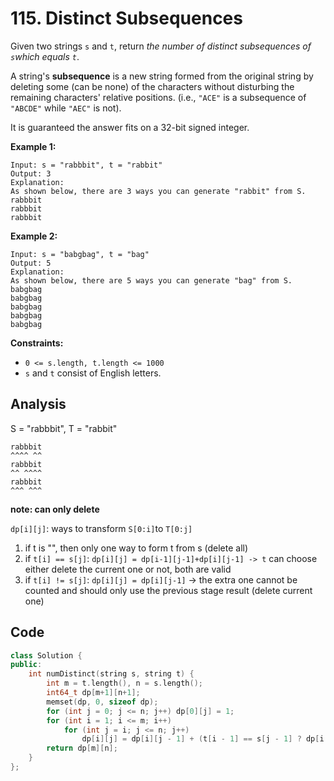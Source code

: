 # 115. Distinct Subsequences

Given two strings `s` and `t`, return *the number of distinct subsequences of `s`which equals `t`*.

A string's **subsequence** is a new string formed from the original string by deleting some (can be none) of the characters without disturbing the remaining characters' relative positions. (i.e., `"ACE"` is a subsequence of `"ABCDE"` while `"AEC"` is not).

It is guaranteed the answer fits on a 32-bit signed integer.

 

**Example 1:**

```
Input: s = "rabbbit", t = "rabbit"
Output: 3
Explanation:
As shown below, there are 3 ways you can generate "rabbit" from S.
rabbbit
rabbbit
rabbbit
```

**Example 2:**

```
Input: s = "babgbag", t = "bag"
Output: 5
Explanation:
As shown below, there are 5 ways you can generate "bag" from S.
babgbag
babgbag
babgbag
babgbag
babgbag
```

 

**Constraints:**

- `0 <= s.length, t.length <= 1000`
- `s` and `t` consist of English letters.

## Analysis

S = "rabbbit", T = "rabbit"

```
rabbbit
^^^^ ^^
rabbbit
^^ ^^^^
rabbbit
^^^ ^^^
```

**note: can only delete**

`dp[i][j]`: ways to transform `S[0:i]`to `T[0:j]`

1. if t is "", then only one way to form t from s (delete all)
2. if `t[i] == s[j]`: `dp[i][j] = dp[i-1][j-1]+dp[i][j-1] -> t` can choose either delete the current one or not, both are valid
3. if `t[i] != s[j]`: `dp[i][j] = dp[i][j-1]` -> the extra one cannot be counted and should only use the previous stage result (delete current one)

## Code

```c++
class Solution {
public:
    int numDistinct(string s, string t) {
        int m = t.length(), n = s.length();
        int64_t dp[m+1][n+1];
        memset(dp, 0, sizeof dp);
        for (int j = 0; j <= n; j++) dp[0][j] = 1;
        for (int i = 1; i <= m; i++)
            for (int j = i; j <= n; j++)
                dp[i][j] = dp[i][j - 1] + (t[i - 1] == s[j - 1] ? dp[i - 1][j - 1] : 0);
        return dp[m][n];
    }
}; 
```



